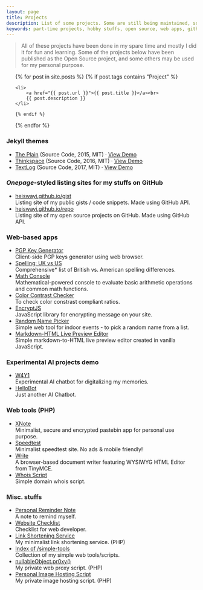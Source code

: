 ```yaml
---
layout: page
title: Projects
description: List of some projects. Some are still being maintained, some others are just made for fun and learning!
keywords: part-time projects, hobby stuffs, open source, web apps, github repo
---
```


> All of these projects have been done in my spare time and mostly I did it for fun and learning. Some of the projects below have been published as the Open Source project, and some others may be used for my personal purpose.

<ul>
  {% for post in site.posts %}
    {% if post.tags contains "Project" %}

    <li>
        <a href="{{ post.url }}">{{ post.title }}</a><br>
        {{ post.description }}
    </li>

    {% endif %}
  {% endfor %}
</ul>

### Jekyll themes

<ul>
  <li>
    <a href="https://github.com/heiswayi/the-plain">The Plain</a> (Source Code, 2015, MIT) &middot; <a href="http://heiswayi.github.io/the-plain">View Demo</a>
  </li>
  <li>
    <a href="https://github.com/heiswayi/thinkspace">Thinkspace</a> (Source Code, 2016, MIT) &middot; <a href="http://heiswayi.github.io/thinkspace">View Demo</a>
  </li>
  <li>
    <a href="http://github.com/heiswayi/textlog">TextLog</a> (Source Code, 2017, MIT) &middot; <a href="http://heiswayi.github.io/textlog">View Demo</a>
  </li>
</ul>

### _Onepage_-styled listing sites for my stuffs on GitHub

<ul>
  <li>
    <a href="https://heiswayi.github.io/gist/">heiswayi.github.io/gist</a><br>
    Listing site of my public gists / code snippets. Made using GitHub API.
  </li>
  <li>
    <a href="https://heiswayi.github.io/repo/">heiswayi.github.io/repo</a><br>
    Listing site of my open source projects on GitHub. Made using GitHub API.
  </li>
</ul>

### Web-based apps

<ul>
  <li>
    <a href="http://heiswayi.github.io/pgp/">PGP Key Generator</a><br>
    Client-side PGP keys generator using web browser.
  </li>
  <li>
    <a href="http://heiswayi.github.io/spelling-uk-vs-us">Spelling: UK vs US</a><br>
    Comprehensive* list of British vs. American spelling differences.
  </li>
  <li>
    <a href="http://heiswayi.github.io/math-console/">Math Console</a><br>
    Mathematical-powered console to evaluate basic arithmetic operations and common math functions.
  </li>
  <li>
    <a href="http://heiswayi.github.io/color-contrast-checker">Color Contrast Checker</a><br>
    To check color constrast compliant ratios.
  </li>
  <li>
    <a href="http://heiswayi.github.io/encryptjs/">EncryptJS</a><br>
    JavaScript library for encrypting message on your site.
  </li>
  <li>
    <a href="http://heiswayi.github.io/random-name-picker/">Random Name Picker</a><br>
    Simple web tool for indoor events - to pick a random name from a list.
  </li>
  <li>
    <a href="http://heiswayi.github.io/markdown-editor">Markdown-HTML Live Preview Editor</a><br>
    Simple markdown-to-HTML live preview editor created in vanilla JavaScript.
  </li>
</ul>

### Experimental AI projects demo

<ul>
  <li>
    <a href="http://heiswayi.github.io/w4y1/">W4Y1</a><br>
    Experimental AI chatbot for digitalizing my memories.
  </li>
  <li>
    <a href="http://heiswayi.github.io/hellobot/">HelloBot</a><br>
    Just another AI Chatbot.
  </li>
</ul>

### Web tools (PHP)

<ul>
  <li>
    <a href="https://nullableobject.com/xnote">XNote</a><br>
    Minimalist, secure and encrypted pastebin app for personal use purpose.
  </li>
  <li>
    <a href="https://nullableobject.com/speedtest/">Speedtest</a><br>
    Minimalist speedtest site. No ads &amp; mobile friendly!
  </li>
  <li>
    <a href="https://nullableobject.com/write/">Write</a><br>
    A browser-based document writer featuring WYSIWYG HTML Editor from TinyMCE.
  </li>
  <li>
    <a href="https://nullableobject.com/whois/">Whois Script</a><br>
    Simple domain whois script.
  </li>
</ul>

### Misc. stuffs

<ul>
  <li>
    <a href="/reminder">Personal Reminder Note</a><br>
    A note to remind myself.
  </li>
  <li>
    <a href="http://heiswayi.github.io/website-checklist">Website Checklist</a><br>
    Checklist for web developer.
  </li>
  <li>
    <a href="https://nullableobject.com/s/shorten">Link Shortening Service</a><br>
    My minimalist link shortening service. (PHP)
  </li>
  <li>
    <a href="https://heiswayi.github.io/simple-tools">Index of /simple-tools</a><br>
    Collection of my simple web tools/scripts.
  </li>
  <li>
    <a href="https://nullableobject.com/pr0xy/">nullableObject.pr0xy()</a><br>
    My private web proxy script. (PHP)
  </li>
  <li>
    <a href="https://nullableobject.com/imgh/">Personal Image Hosting Script</a><br>
    My private image hosting script. (PHP)
  </li>
</ul>

